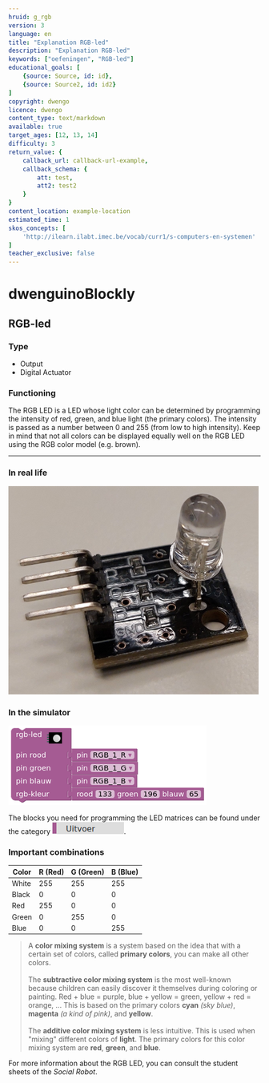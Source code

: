 ```yaml
---
hruid: g_rgb
version: 3
language: en
title: "Explanation RGB-led"
description: "Explanation RGB-led"
keywords: ["oefeningen", "RGB-led"]
educational_goals: [
    {source: Source, id: id}, 
    {source: Source2, id: id2}
]
copyright: dwengo
licence: dwengo
content_type: text/markdown
available: true
target_ages: [12, 13, 14]
difficulty: 3
return_value: {
    callback_url: callback-url-example,
    callback_schema: {
        att: test,
        att2: test2
    }
}
content_location: example-location
estimated_time: 1
skos_concepts: [
    'http://ilearn.ilabt.imec.be/vocab/curr1/s-computers-en-systemen'
]
teacher_exclusive: false
---
```

# dwenguinoBlockly
## RGB-led

### Type
- Output
- Digital Actuator

### Functioning
The RGB LED is a LED whose light color can be determined by programming the intensity of red, green, and blue light (the primary colors). The intensity is passed as a number between 0 and 255 (from low to high intensity). Keep in mind that not all colors can be displayed equally well on the RGB LED using the RGB color model (e.g. brown).

***

### In real life

![](embed/rgb.png "RGB LED")

### In the simulator

![](embed/rgb_sim.png "RGB LED simulator")

The blocks you need for programming the LED matrices can be found under the category ![](embed/cat_uitvoer.png "category output").

### Important combinations

|**Color**|**R (Red)**|**G (Green)**|**B (Blue)**|
|---|---|---|---|
|White|255|255|255|
|Black|0|0|0|
|Red|255|0|0|
|Green|0|255|0|
|Blue|0|0|255|

> A <strong>color mixing system</strong> is a system based on the idea that with a certain set of colors, called <strong>primary colors</strong>, you can make all other colors.<br><br>The <strong>subtractive color mixing system</strong> is the most well-known because children can easily discover it themselves during coloring or painting. Red + blue = purple, blue + yellow = green, yellow + red = orange, ... This is based on the primary colors <strong>cyan</strong> <em>(sky blue)</em>, <strong>magenta</strong> <em>(a kind of pink)</em>, and <strong>yellow</strong>.<br><br>The <strong>additive color mixing system</strong> is less intuitive. This is used when "mixing" different colors of <strong>light</strong>. The primary colors for this color mixing system are <strong>red</strong>, <strong>green</strong>, and <strong>blue</strong>.

<div class="alert alert-box alert-success">
For more information about the RGB LED, you can consult the student sheets of the <em>Social Robot</em>.
</div>